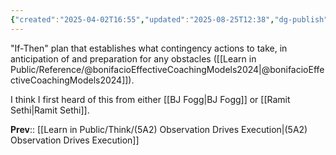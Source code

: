 ```yaml
---
{"created":"2025-04-02T16:55","updated":"2025-08-25T12:38","dg-publish":true,"dg-permalink":"5a2b-implementation-intentions","id":"5a2b","dg-path":"Think/(5A2B) Implementation Intentions.md","permalink":"/5a2b-implementation-intentions/","dgPassFrontmatter":true,"noteIcon":"1"}
---
```


"If-Then" plan that establishes what contingency actions to take, in anticipation of and preparation for any obstacles ([[Learn in Public/Reference/@bonifacioEffectiveCoachingModels2024\|@bonifacioEffectiveCoachingModels2024]]). 

I think I first heard of this from either [[BJ Fogg\|BJ Fogg]] or [[Ramit Sethi\|Ramit Sethi]]. 

**Prev**:: [[Learn in Public/Think/(5A2) Observation Drives Execution\|(5A2) Observation Drives Execution]]